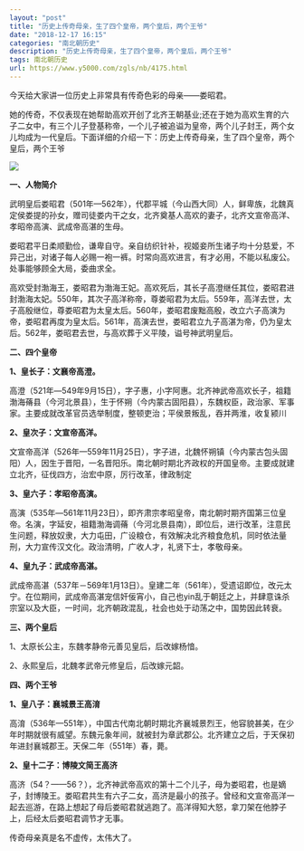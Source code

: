 ```yaml
---
layout: "post"
title: "历史上传奇母亲，生了四个皇帝，两个皇后，两个王爷"
date: "2018-12-17 16:15"
categories: "南北朝历史"
description: "历史上传奇母亲，生了四个皇帝，两个皇后，两个王爷"
tags: 南北朝历史
url: https://www.y5000.com/zgls/nb/4175.html
---
```






今天给大家讲一位历史上非常具有传奇色彩的母亲——娄昭君。

她的传奇，不仅表现在她帮助高欢开创了北齐王朝基业;还在于她为高欢生育的六子二女中，有三个儿子登基称帝，一个儿子被追谥为皇帝，两个儿子封王，两个女儿均成为一代皇后。下面详细的介绍一下：历史上传奇母亲，生了四个皇帝，两个皇后，两个王爷

![](https://img.y5000.com/uploads/allimg/161031/8-161031135601D9.jpg)

**一、人物简介**

武明皇后娄昭君（501年—562年），代郡平城（今山西大同）人，鲜卑族，北魏真定侯娄提的孙女，赠司徒娄内干之女，北齐奠基人高欢的妻子，北齐文宣帝高洋、孝昭帝高演、武成帝高湛的生母。

娄昭君平日柔顺勤俭，谦卑自守。亲自纺织针补，视姬妾所生诸子均十分慈爱，不异己出，对诸子每人必赐一袍一裤。时常向高欢进言，有才必用，不能以私废公。处事能够顾全大局，委曲求全。

高欢受封渤海王，娄昭君为渤海王妃。高欢死后，其长子高澄继任其位，娄昭君进封渤海太妃。550年，其次子高洋称帝，尊娄昭君为太后。559年，高洋去世，太子高殷继位，尊娄昭君为太皇太后。560年，娄昭君废黜高殷，改立六子高演为帝，娄昭君再度为皇太后。561年，高演去世，娄昭君立九子高湛为帝，仍为皇太后。562年，娄昭君去世，与高欢葬于义平陵，谥号神武明皇后。

**二、四个皇帝**

**1、皇长子：文襄帝高澄。**

高澄（521年―549年9月15日），字子惠，小字阿惠。北齐神武帝高欢长子，祖籍渤海蓨县（今河北景县），生于怀朔（今内蒙古固阳县），东魏权臣，政治家、军事家。主要成就改革官员选举制度，整顿吏治；平侯景叛乱，吞并两淮，收复颍川

**2、皇次子：文宣帝高洋。**

文宣帝高洋（526年—559年11月25日），字子进，北魏怀朔镇（今内蒙古包头固阳）人，因生于晋阳，一名晋阳乐。南北朝时期北齐政权的开国皇帝。主要成就建立北齐，征伐四方，治宏中原，厉行改革，律政制定

**3、皇六子：孝昭帝高演。**

高演（535年―561年11月23日），即齐肃宗孝昭皇帝，南北朝时期齐国第三位皇帝。名演，字延安，祖籍渤海调蓨（今河北景县南），即位后，进行改革，注意民生问题，释放奴隶，大力屯田，广设粮仓，有效解决北齐粮食危机，同时依法量刑，大力宣传汉文化。政治清明，广收人才，礼贤下士，孝敬母亲。

**4、皇九子：武成帝高湛。**

武成帝高湛（537年－569年1月13日）。皇建二年（561年），受遗诏即位，改元太宁。在位期间，武成帝高湛宠信奸佞宵小，自己也yin乱于朝廷之上，并肆意诛杀宗室以及大臣，一时间，北齐朝政混乱，社会也处于动荡之中，国势因此转衰。

**三、两个皇后**

1、太原长公主，东魏孝静帝元善见皇后，后改嫁杨愔。

2、永熙皇后，北魏孝武帝元修皇后，后改嫁元韶。

**四、两个王爷**

**1、皇八子：襄城景王高淯**

高淯（536年—551年），中国古代南北朝时期北齐襄城景烈王，他容貌甚美，在少年时期就很有威望。东魏元象年间，就被封为章武郡公。北齐建立之后，于天保初年进封襄城郡王。天保二年（551年）春，薨。

**2、皇十二子：博陵文简王高济**

高济（54？——56？），北齐神武帝高欢的第十二个儿子，母为娄昭君，也是嫡子，封博陵王。娄昭君共生有六子二女，高济是最小的孩子。曾经和文宣帝高洋一起去巡游，在路上想起了母后娄昭君就逃跑了。高洋得知大怒，拿刀架在他脖子上，后经太后娄昭君调节才无事。

传奇母亲真是名不虚传，太伟大了。
